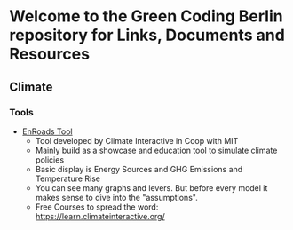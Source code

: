 # Welcome to the Green Coding Berlin repository for Links, Documents and Resources



## Climate

### Tools

- [EnRoads Tool](https://en-roads.climateinteractive.org/scenario.html?v=22.1.0)
  + Tool developed by Climate Interactive in Coop with MIT
  + Mainly build as a showcase and education tool to simulate climate policies
  + Basic display is Energy Sources and GHG Emissions and Temperature Rise
  + You can see many graphs and levers. But before every model it makes sense to dive into the "assumptions".
  + Free Courses to spread the word: https://learn.climateinteractive.org/
